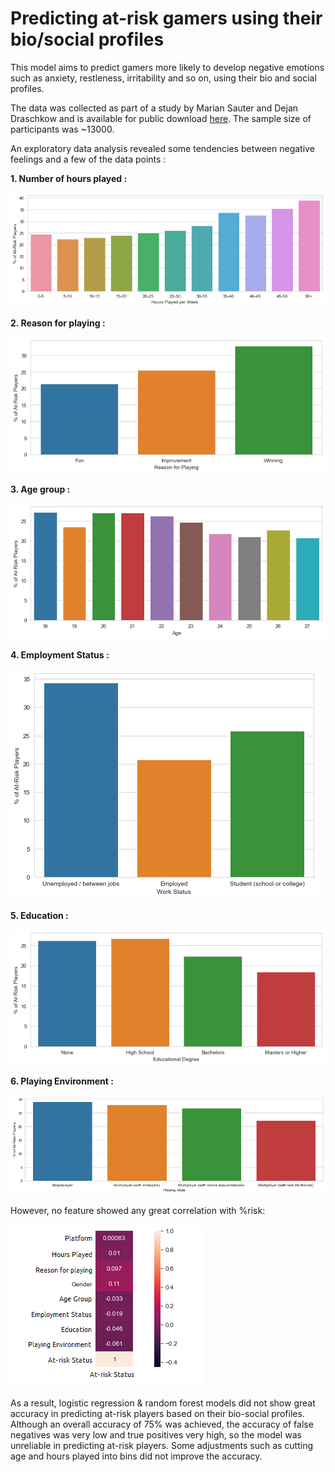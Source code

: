 # Predicting at-risk gamers using their bio/social profiles
This model aims to predict gamers more likely to develop negative emotions such as anxiety, restleness, irritability and so on, using their bio and social profiles.

<p>The data was collected as part of a study by Marian Sauter and Dejan Draschkow and is available for public download <a href="https://osf.io/vnbxk/">here</a>. The sample size of participants was ~13000. </p>

<p>An exploratory data analysis revealed some tendencies between negative feelings and a few of the data points :</p>

<p><b>1. Number of hours played :</b></p>

![](images/Hours.png)

<p><b>2. Reason for playing :</b></p>

![](images/Reason.png)

<p><b>3. Age group :</b></p>

![](images/Age.png)

<p><b>4. Employment Status :</b></p>

![](images/Work.png)

<p><b>5. Education :</b></p>

![](images/Degree.png)

<p><b>6. Playing Environment :</b></p>

![](images/PlayStyle.png)

However, no feature showed any great correlation with %risk:

![](images/correlation.png)

As a result, logistic regression & random forest models did not show great accuracy in predicting at-risk players based on their bio-social profiles. Although an overall accuracy of 75% was achieved, the accuracy of false negatives was very low and true positives very high, so the model was unreliable in predicting at-risk players. Some adjustments such as cutting age and hours played into bins did not improve the accuracy.





